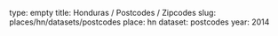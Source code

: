 type: empty
title: Honduras / Postcodes / Zipcodes
slug: places/hn/datasets/postcodes
place: hn
dataset: postcodes
year: 2014

